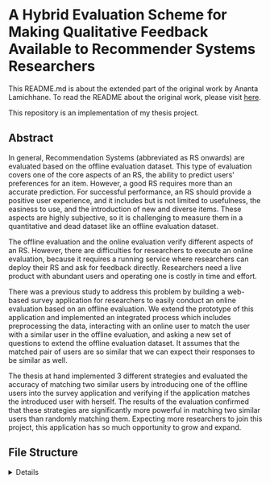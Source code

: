 # A Hybrid Evaluation Scheme for Making Qualitative Feedback Available to Recommender Systems Researchers

This README.md is about the extended part of the original work by Ananta Lamichhane. To read the README about the original work, please visit [here](https://github.com/ananta-lamichhane/surveyapp).

This repository is an implementation of my thesis project.

## Abstract
In general, Recommendation Systems (abbreviated as RS onwards) are evaluated based on the offline evaluation dataset. This type of evaluation covers one of the core aspects of an RS, the ability to predict users' preferences for an item. However, a good RS requires more than an accurate prediction. For successful performance, an RS should provide a positive user experience, and it includes but is not limited to usefulness, the easiness to use, and the introduction of new and diverse items. These aspects are highly subjective, so it is challenging to measure them in a quantitative and dead dataset like an offline evaluation dataset. 

The offline evaluation and the online evaluation verify different aspects of an RS. However, there are difficulties for researchers to execute an online evaluation, because it requires a running service where researchers can deploy their RS and ask for feedback directly. Researchers need a live product with abundant users and operating one is costly in time and effort. 

There was a previous study to address this problem by building a web-based survey application for researchers to easily conduct an online evaluation based on an offline evaluation. We extend the prototype of this application and implemented an integrated process which includes preprocessing the data, interacting with an online user to match the user with a similar user in the offline evaluation, and asking a new set of questions to extend the offline evaluation dataset. It assumes that the matched pair of users are so similar that we can expect their responses to be similar as well.

The thesis at hand implemented 3 different strategies and evaluated the accuracy of matching two similar users by introducing one of the offline users into the survey application and verifying if the application matches the introduced user with herself. The results of the evaluation confirmed that these strategies are significantly more powerful in matching two similar users than randomly matching them. Expecting more researchers to join this project, this application has so much opportunity to grow and expand.

## File Structure
<details>

```

├── README.md
└── survey
  ...
    ├── backend
    │   ├── __init__.py
    │   ├── data
    │   │   ├── clustered_results                   # files saving the result of hierarchical clustering
    │   │   │   ├── ml-100k
    │   │   │   │   └── HierarchicalClustering.pkl
    │   │   │   ├── movielens_small
    │   │   │   │   └── HierarchicalClustering.pkl
    │   │   │   ├── test1
    │   │   │   │   └── HierarchicalClustering.pkl
    │   │   │   ├── test2
    │   │   │   │   └── HierarchicalClustering.pkl
    │   │   │   └── test3
    │   │   │       └── HierarchicalClustering.pkl
    │   │   ├── datasets                            # contains examples of offline evaluation datasets
    │   │   │   ├── jester
    │   │   │   │   └── ratings.csv
    │   │   │   ├── ml-100k
    │   │   │   │   ├── README
    │   │   │   │   ├── ratings.csv
    │   │   │   │   └── u.data
    │   │   │   ├── ml-1m
    │   │   │   │   ├── README
    │   │   │   │   ├── movies.dat
    │   │   │   │   ├── ratings.csv
    │   │   │   │   ├── ratings.dat
    │   │   │   │   └── users.dat
    │   │   │   ├── movielens_small
    │   │   │   │   ├── README.txt
    │   │   │   │   ├── links.csv
    │   │   │   │   ├── movies.csv
    │   │   │   │   ├── ratings.csv
    │   │   │   │   └── tags.csv
    │   │   │   ├── test1
    │   │   │   │   └── ratings.csv
    │   │   │   ├── test2
    │   │   │   │   └── ratings.csv
    │   │   │   └── test3
    │   │   │       └── ratings.csv
    ...
    │   │   ├── strategy_rep_items                  # files saving the representative items from each strategy and each dataset
    │   │   │   ├── favorite_item
    │   │   │   │   ├── ml-100k
    │   │   │   │   │   └── StrategyRep.pkl
    │   │   │   │   ├── ml-1m
    │   │   │   │   │   └── StrategyRep.pkl
    │   │   │   │   ├── movielens_small
    │   │   │   │   │   └── StrategyRep.pkl
    │   │   │   │   ├── test1
    │   │   │   │   │   └── StrategyRep.pkl
    │   │   │   │   └── test2
    │   │   │   │       └── StrategyRep.pkl
    │   │   │   ├── maniac
    │   │   │   │   ├── ml-100k
    │   │   │   │   │   └── StrategyRep.pkl
    │   │   │   │   ├── ml-1m
    │   │   │   │   │   └── StrategyRep.pkl
    │   │   │   │   ├── movielens_small
    │   │   │   │   │   └── StrategyRep.pkl
    │   │   │   │   └── test1
    │   │   │   │       └── StrategyRep.pkl
    │   │   │   ├── random
    │   │   │   │   └── test1
    │   │   │   │       └── StrategyRep.pkl
    │   │   │   ├── random_item
    │   │   │   │   ├── ml-100k
    │   │   │   │   ├── ml-1m
    │   │   │   │   │   └── StrategyRep.pkl
    │   │   │   │   ├── movielens_small
    │   │   │   │   │   └── StrategyRep.pkl
    │   │   │   │   └── test1
    │   │   │   │       └── StrategyRep.pkl
    │   │   │   └── rated_by_the_most
    │   │   │       ├── ml-100k
    │   │   │       │   └── StrategyRep.pkl
    │   │   │       ├── ml-1m
    │   │   │       │   └── StrategyRep.pkl
    │   │   │       ├── movielens_small
    │   │   │       │   └── StrategyRep.pkl
    │   │   │       └── test1
    │   │   │           └── StrategyRep.pkl
    ...
    │       ├── strategies                      # matching strategies and questioning strategies
    │       │   ├── __init__.py
    │       │   ├── evaluation                  # evaluation of strategies
    │       │   │   ├── __init__.py
    │       │   │   ├── eval_runner.py          # trigger of evaluations
    │       │   │   ├── evaluation.py           # core evaluation code
    │       │   │   ├── hypothesis_testing_results
    │       │   │   │   ├── test-result_matching_strategies.txt
    │       │   │   │   ├── test-result_ml-100k.txt
    │       │   │   │   ├── test-result_ml-1m.txt
    │       │   │   │   └── test-result_movielens_small.txt
    │       │   │   └── unittests.py
    │       │   ├── matchmaking
    │       │   │   ├── __init__.py
    │       │   │   ├── abstract_class          # abstract template for matching strategies
    │       │   │   │   ├── __init__.py
    │       │   │   │   └── matching_strategy_base.py
    │       │   │   ├── implemented_strategies
    │       │   │   │   ├── __init__.py
    │       │   │   │   ├── least_diff_matching_strategy.py
    │       │   │   │   └── random_matchmaking_strategy.py
    │       │   │   └── tests
    │       │   │       ├── __init__.py
    │       │   │       └── unittests.py
    │       │   ├── next_question_selection
    │       │   │   ├── __init__.py
    │       │   │   ├── abstract_class         # abstract template for matching strategies
    │       │   │   │   ├── item_selection_base.py
    │       │   │   │   ├── item_selection_base_choice.py   # template of choice-type questioning strategy
    │       │   │   │   └── item_selection_base_rate.py     # template of rating-type questioning strategy
    │       │   │   ├── implemented_strategies
    │       │   │   │   ├── __init__.py
    │       │   │   │   ├── favorite_item_strategy.py
    │       │   │   │   ├── maniac_strategy.py
    │       │   │   │   ├── random_selection_strategy.py
    │       │   │   │   └── rated_by_the_most_strategy.py
    │       │   │   ├── tests
    │       │   │   │   ├── __init__.py
    │       │   │   │   └── unittests.py
    │       │   │   └── user_cluster_with_representative_item.py
    │       │   └── preprocessing
    │       │       ├── __init__.py
    │       │       ├── hierarchical_clustering.py          # running hierarchical clustering
    │       │       ├── matrix_builder.py                   # rearranging rating data into user-item matrix
    │       │       └── unittests.py
    ...
    
```

</details>
